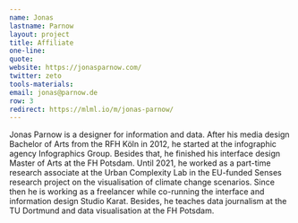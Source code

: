 ```yaml
---
name: Jonas
lastname: Parnow
layout: project
title: Affiliate
one-line: 
quote: 
website: https://jonasparnow.com/
twitter: zeto
tools-materials:
email: jonas@parnow.de
row: 3
redirect: https://mlml.io/m/jonas-parnow/
---
```


Jonas Parnow is a designer for information and data. After his media design Bachelor of Arts from the RFH Köln in 2012, he started at the infographic agency Infographics Group. Besides that, he finished his interface design Master of Arts at the FH Potsdam. Until 2021, he worked as a part-time research associate at the Urban Complexity Lab in the EU-funded Senses research project on the visualisation of climate change scenarios. Since then he is working as a freelancer while co-running the interface and information design Studio Karat. Besides, he teaches data journalism at the TU Dortmund and data visualisation at the FH Potsdam.